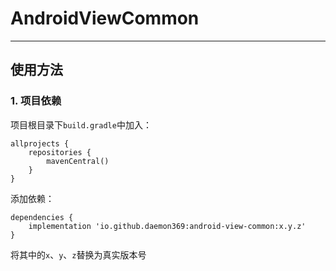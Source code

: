 # AndroidViewCommon

----

## 使用方法

### 1. 项目依赖

项目根目录下`build.gradle`中加入：

```
allprojects {
    repositories {
        mavenCentral()
    }
}
```

添加依赖：

```
dependencies {
    implementation 'io.github.daemon369:android-view-common:x.y.z'
}
```

将其中的`x`、`y`、`z`替换为真实版本号
